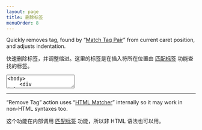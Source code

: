 ```yaml
---
layout: page
title: 删除标签
menuOrder: 8
---
```

Quickly removes tag, found by “[Match Tag Pair](/actions/match-pair/)” from current caret position, and adjusts indentation.

快速删除标签，并调整缩进。这里的标签是在插入符所在位置由 [匹配标签](/actions/match-pair/) 功能查找的标签。

<textarea class="movie-def">
&lt;body&gt;
	&lt;div |class="wrapper"&gt;
		&lt;h1&gt;Title&lt;/h1&gt;
		&lt;p&gt;Lorem ipsum dolor sit amet.&lt;/p&gt;
		&lt;p&gt;Officiis animi consequuntur iure.&lt;/p&gt;
		&lt;p&gt;Ea asperiores aperiam non necessitatibus?&lt;/p&gt;
		&lt;p&gt;Expedita iusto cupiditate eum esse.&lt;/p&gt;
	&lt;/div&gt;
&lt;/body&gt;
~~~
tooltip: Place caret somewhere “Match Tag Pair” action can find tag definition
wait: 1000
run: emmet.remove_tag ::: “Remove Tag” (Cmd-K)
</textarea>

----------------

“Remove Tag” action uses “[HTML Matcher](/actions/match-pair/)” internally so it may work in non-HTML syntaxes too.

这个功能在内部调用 [匹配标签](/actions/match-pair/) 功能，所以非 HTML 语法也可以用。